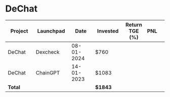 # DeChat



<table data-full-width="true"><thead><tr><th width="141">Project</th><th width="138">Launchpad</th><th width="132">Date</th><th width="133">Invested</th><th>Return TGE (%)</th><th>PNL</th><th></th></tr></thead><tbody><tr><td>DeChat</td><td>Dexcheck</td><td>08-01-2024</td><td>$760</td><td></td><td></td><td></td></tr><tr><td>DeChat</td><td>ChainGPT</td><td>14-01-2023</td><td>$1083</td><td></td><td></td><td></td></tr><tr><td><strong>Total</strong></td><td></td><td></td><td><strong>$1843</strong></td><td></td><td></td><td></td></tr></tbody></table>

